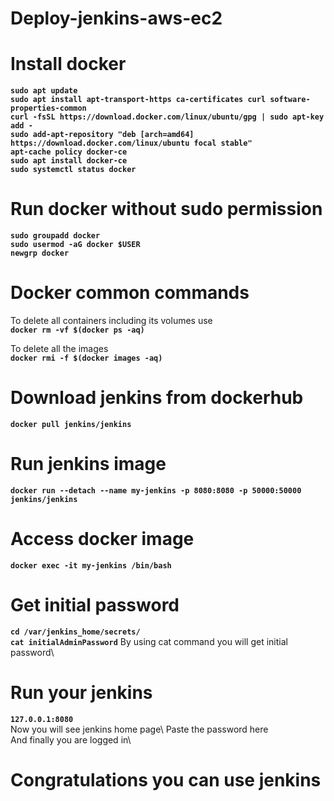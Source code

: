 # Deploy-jenkins-aws-ec2

# Install docker 
  
**`sudo apt update`**\
**`sudo apt install apt-transport-https ca-certificates curl software-properties-common`**\
**`curl -fsSL https://download.docker.com/linux/ubuntu/gpg | sudo apt-key add -`**\
**`sudo add-apt-repository "deb [arch=amd64] https://download.docker.com/linux/ubuntu focal stable"`**\
**`apt-cache policy docker-ce`**\
**`sudo apt install docker-ce`**\
**`sudo systemctl status docker`**

# Run docker without sudo permission
**`sudo groupadd docker`**\
**`sudo usermod -aG docker $USER`**\
**`newgrp docker`**


# Docker common commands
  
  To delete all containers including its volumes use \
  **`docker rm -vf $(docker ps -aq)`**
    
  To delete all the images\
  **`docker rmi -f $(docker images -aq)`**

# Download jenkins from dockerhub

  **`docker pull jenkins/jenkins`**
  
# Run jenkins image 
  **`docker run --detach --name my-jenkins -p 8080:8080 -p 50000:50000 jenkins/jenkins`**
  
# Access docker image
  **`docker exec -it my-jenkins /bin/bash`**
  
# Get initial password
  **`cd /var/jenkins_home/secrets/`**\
  **`cat initialAdminPassword`**
  By using cat command you will get initial password\
  
# Run your jenkins 
  **`127.0.0.1:8080`**\
  Now you will see jenkins home page\ 
  Paste the password here\
  And finally you are logged in\
  
# Congratulations you can use jenkins


